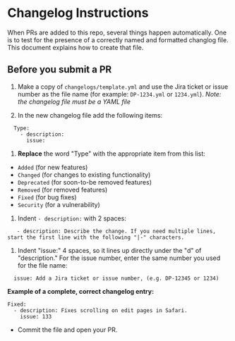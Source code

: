 # Changelog Instructions

When PRs are added to this repo, several things happen automatically. One is to test for the presence of a correctly named and formatted changlog file. This document explains how to create that file.

## Before you submit a PR

1. Make a copy of `changelogs/template.yml` and use the Jira ticket or issue number as the file name (for example: `DP-1234.yml` or `1234.yml`).  *Note: the changelog file must be a YAML file*

1. In the new changelog file add the following items:

```
  Type: 
    - description: 
      issue: 
```
1. **Replace** the word "Type" with the appropriate item from this list:

 -  `Added` (for new features)
 -  `Changed` (for changes to existing functionality)
 -  `Deprecated` (for soon-to-be removed features)
 -  `Removed` (for removed features)
 -  `Fixed` (for bug fixes)
 - `Security` (for a vulnerability)

1. Indent `- description:` with 2 spaces:

 ```
  	- description: Describe the change. If you need multiple lines, start the first line with the following "|-" characters.
  ```

1. Indent "issue:" 4 spaces, so it lines up directly under the "d" of "description." For the issue number, enter the same number you used for the file name:

  ```
    issue: Add a Jira ticket or issue number, (e.g. DP-12345 or 1234)
  ```

**Example of a complete, correct changelog entry:**

  ```
  Fixed:
    - description: Fixes scrolling on edit pages in Safari.
      issue: 133
  ```

- Commit the file and open your PR.